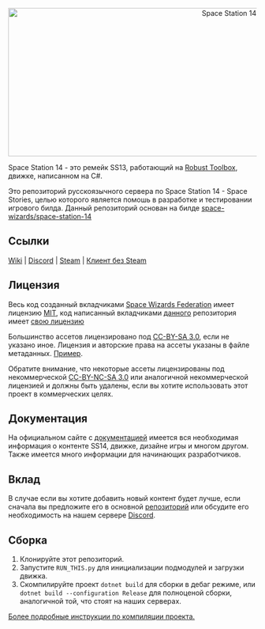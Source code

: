 <p align="center"> <img alt="Space Station 14" width="880" height="300" src="https://i.imgur.com/JyKfh0D.png" /></p>

Space Station 14 - это ремейк SS13, работающий на [Robust Toolbox](https://github.com/space-wizards/RobustToolbox), движке, написанном на C#.

Это репозиторий русскоязычного сервера по Space Station 14 - Space Stories, целью которого является помошь в разработке и тестировании игрового билда. Данный репозиторий основан на билде [space-wizards/space-station-14](https://github.com/space-wizards/space-station-14)

## Ссылки

[Wiki](https://spacestories.club/) | [Discord](https://discord.gg/space-stories/) | [Steam](https://store.steampowered.com/app/1255460/Space_Station_14/) | [Клиент без Steam](https://spacestation14.io/about/nightlies/)

## Лицензия

Весь код созданный вкладчиками [Space Wizards Federation](https://github.com/space-wizards) имеет лицензию [MIT](https://github.com/MetalSage/space-station-14/blob/master/LICENSE.TXT), код написанный вкладчиками [данного](https://github.com/MetalSage/space-station-14) репозитория имеет [свою лицензию](https://github.com/MetalSage/space-station-14/blob/master/LICENSE.md)

Большинство ассетов лицензировано под [CC-BY-SA 3.0](https://creativecommons.org/licenses/by-sa/3.0/), если не указано иное. Лицензия и авторские права на ассеты указаны в файле метаданных. [Пример](https://github.com/MetalSage/space-station-14/blob/master/Resources/Textures/Objects/Tools/crowbar.rsi/meta.json).

Обратите внимание, что некоторые ассеты лицензированы под некоммерческой [CC-BY-NC-SA 3.0](https://creativecommons.org/licenses/by-nc-sa/3.0/) или аналогичной некоммерческой лицензией и должны быть удалены, если вы хотите использовать этот проект в коммерческих целях.

## Документация

На официальном сайте с [документацией](https://docs.spacestation14.com) имеется вся необходимая информация о контенте SS14, движке, дизайне игры и многом другом. Также имеется много информации для начинающих разработчиков.

## Вклад

В случае если вы хотите добавить новый контент будет лучше, если сначала вы предложите его в основной [репозиторий](https://github.com/space-wizards/space-station-14) или обсудите его необходимость на нашем сервере [Discord](https://discord.gg/space-stories/).

## Сборка

1. Клонируйте этот репозиторий.
2. Запустите `RUN_THIS.py` для инициализации подмодулей и загрузки движка.
3. Скомпилируйте проект `dotnet build` для сборки в дебаг режиме, или `dotnet build --configuration Release` для полноценой сборки, аналогичной той, что стоят на наших серверах.

[Более подробные инструкции по компиляции проекта.](https://docs.spacestation14.com/en/general-development/setup.html)
